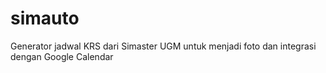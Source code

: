 # simauto
Generator jadwal KRS dari Simaster UGM untuk menjadi foto dan integrasi dengan Google Calendar
